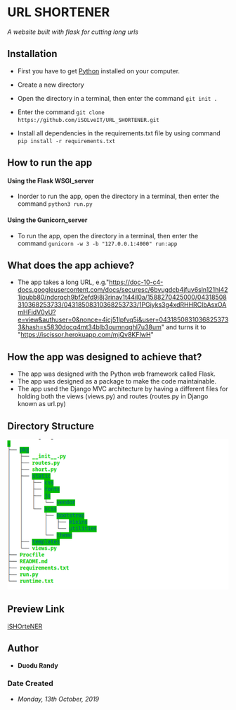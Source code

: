 # URL SHORTENER
*A website built with flask for cutting long urls*

## Installation
* First you have to get [Python](https://www.python.org/) installed on your computer.

* Create a new directory
* Open the directory in a terminal, then enter the command `git init .`
* Enter the command `git clone https://github.com/iSOLveIT/URL_SHORTENER.git`

* Install all dependencies in the requirements.txt file by using command `pip install -r requirements.txt`

## How to run the app
#### Using the Flask WSGI_server
* Inorder to run the app, open the directory in a terminal, then enter the command `python3 run.py` 


#### Using the Gunicorn_server
* To run the app, open the directory in a terminal, then enter the command `gunicorn -w 3 -b "127.0.0.1:4000" run:app`

## What does the app achieve?
* The app takes a long URL, e.g."https://doc-10-c4-docs.googleusercontent.com/docs/securesc/6bvugdcb4jfuv6sln121hl421iqubb80/ndcrqch9bf2efd9j8j3rinav1t44il0a/1588270425000/04318508310368253733/04318508310368253733/1PGiyks3g4xdRHHRCIbAsxOAmHFidV0yU?e=view&authuser=0&nonce=4icj51lpfvq5i&user=04318508310368253733&hash=s5830docq4mt34blb3oumnqghl7u38um" and turns it to "https://iscissor.herokuapp.com/mjQv8KFIwH"


## How the app was designed to achieve that?
* The app was designed with the Python web framework called Flask. 
* The app was designed as a package to make the code maintainable.
* The app used the Django MVC architecture by having a different files for holding both the views (views.py) and routes (routes.py in Django known as url.py)

## Directory Structure
![Directory Structure](./pkg/static/directory_path.png)

## Preview Link
[iSHOrteNER](https://iscissor.herokuapp.com/ishort)

## Author
* __Duodu Randy__

### Date Created
* _Monday, 13th October, 2019_